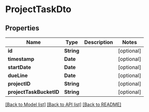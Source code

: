 # ProjectTaskDto

## Properties
Name | Type | Description | Notes
------------ | ------------- | ------------- | -------------
**id** | **String** |  | [optional] 
**timestamp** | **Date** |  | [optional] 
**startDate** | **Date** |  | [optional] 
**dueLine** | **Date** |  | [optional] 
**projectID** | **String** |  | [optional] 
**projectTaskBucketID** | **String** |  | [optional] 

[[Back to Model list]](../README.md#documentation-for-models) [[Back to API list]](../README.md#documentation-for-api-endpoints) [[Back to README]](../README.md)


